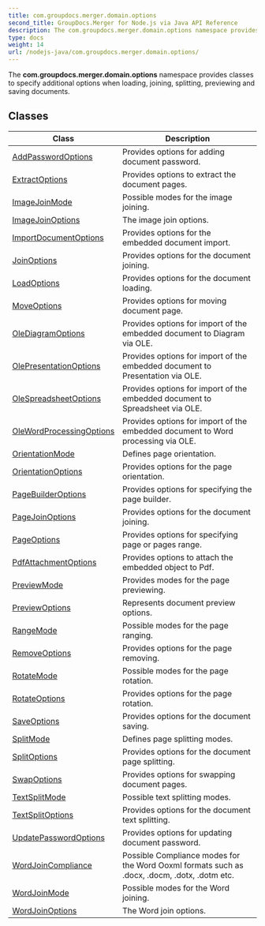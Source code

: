 ```yaml
---
title: com.groupdocs.merger.domain.options
second_title: GroupDocs.Merger for Node.js via Java API Reference
description: The com.groupdocs.merger.domain.options namespace provides classes to specify additional options when loading joining splitting previewing and saving documents.
type: docs
weight: 14
url: /nodejs-java/com.groupdocs.merger.domain.options/
---
```


The **com.groupdocs.merger.domain.options** namespace provides classes to specify additional options when loading, joining, splitting, previewing and saving documents.


## Classes

| Class | Description |
| --- | --- |
| [AddPasswordOptions](../com.groupdocs.merger.domain.options/addpasswordoptions) | Provides options for adding document password. |
| [ExtractOptions](../com.groupdocs.merger.domain.options/extractoptions) | Provides options to extract the document pages. |
| [ImageJoinMode](../com.groupdocs.merger.domain.options/imagejoinmode) | Possible modes for the image joining. |
| [ImageJoinOptions](../com.groupdocs.merger.domain.options/imagejoinoptions) | The image join options. |
| [ImportDocumentOptions](../com.groupdocs.merger.domain.options/importdocumentoptions) | Provides options for the embedded document import. |
| [JoinOptions](../com.groupdocs.merger.domain.options/joinoptions) | Provides options for the document joining. |
| [LoadOptions](../com.groupdocs.merger.domain.options/loadoptions) | Provides options for the document loading. |
| [MoveOptions](../com.groupdocs.merger.domain.options/moveoptions) | Provides options for moving document page. |
| [OleDiagramOptions](../com.groupdocs.merger.domain.options/olediagramoptions) | Provides options for import of the embedded document to Diagram via OLE. |
| [OlePresentationOptions](../com.groupdocs.merger.domain.options/olepresentationoptions) | Provides options for import of the embedded document to Presentation via OLE. |
| [OleSpreadsheetOptions](../com.groupdocs.merger.domain.options/olespreadsheetoptions) | Provides options for import of the embedded document to Spreadsheet via OLE. |
| [OleWordProcessingOptions](../com.groupdocs.merger.domain.options/olewordprocessingoptions) | Provides options for import of the embedded document to Word processing via OLE. |
| [OrientationMode](../com.groupdocs.merger.domain.options/orientationmode) | Defines page orientation. |
| [OrientationOptions](../com.groupdocs.merger.domain.options/orientationoptions) | Provides options for the page orientation. |
| [PageBuilderOptions](../com.groupdocs.merger.domain.options/pagebuilderoptions) | Provides options for specifying the page builder. |
| [PageJoinOptions](../com.groupdocs.merger.domain.options/pagejoinoptions) | Provides options for the document joining. |
| [PageOptions](../com.groupdocs.merger.domain.options/pageoptions) | Provides options for specifying page or pages range. |
| [PdfAttachmentOptions](../com.groupdocs.merger.domain.options/pdfattachmentoptions) | Provides options to attach the embedded object to Pdf. |
| [PreviewMode](../com.groupdocs.merger.domain.options/previewmode) | Provides modes for the page previewing. |
| [PreviewOptions](../com.groupdocs.merger.domain.options/previewoptions) | Represents document preview options. |
| [RangeMode](../com.groupdocs.merger.domain.options/rangemode) | Possible modes for the page ranging. |
| [RemoveOptions](../com.groupdocs.merger.domain.options/removeoptions) | Provides options for the page removing. |
| [RotateMode](../com.groupdocs.merger.domain.options/rotatemode) | Possible modes for the page rotation. |
| [RotateOptions](../com.groupdocs.merger.domain.options/rotateoptions) | Provides options for the page rotation. |
| [SaveOptions](../com.groupdocs.merger.domain.options/saveoptions) | Provides options for the document saving. |
| [SplitMode](../com.groupdocs.merger.domain.options/splitmode) | Defines page splitting modes. |
| [SplitOptions](../com.groupdocs.merger.domain.options/splitoptions) | Provides options for the document page splitting. |
| [SwapOptions](../com.groupdocs.merger.domain.options/swapoptions) | Provides options for swapping document pages. |
| [TextSplitMode](../com.groupdocs.merger.domain.options/textsplitmode) | Possible text splitting modes. |
| [TextSplitOptions](../com.groupdocs.merger.domain.options/textsplitoptions) | Provides options for the document text splitting. |
| [UpdatePasswordOptions](../com.groupdocs.merger.domain.options/updatepasswordoptions) | Provides options for updating document password. |
| [WordJoinCompliance](../com.groupdocs.merger.domain.options/wordjoincompliance) | Possible Compliance modes for the Word Ooxml formats such as .docx, .docm, .dotx, .dotm etc. |
| [WordJoinMode](../com.groupdocs.merger.domain.options/wordjoinmode) | Possible modes for the Word joining. |
| [WordJoinOptions](../com.groupdocs.merger.domain.options/wordjoinoptions) | The Word join options. |

